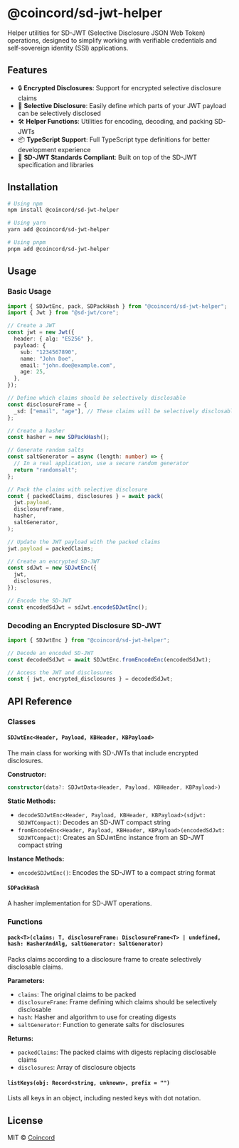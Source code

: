 # @coincord/sd-jwt-helper

Helper utilities for SD-JWT (Selective Disclosure JSON Web Token) operations, designed to simplify working with verifiable credentials and self-sovereign identity (SSI) applications.

## Features

- 🔒 **Encrypted Disclosures**: Support for encrypted selective disclosure claims
- 🧩 **Selective Disclosure**: Easily define which parts of your JWT payload can be selectively disclosed
- 🛠️ **Helper Functions**: Utilities for encoding, decoding, and packing SD-JWTs
- 📦 **TypeScript Support**: Full TypeScript type definitions for better development experience
- 🔄 **SD-JWT Standards Compliant**: Built on top of the SD-JWT specification and libraries

## Installation

```bash
# Using npm
npm install @coincord/sd-jwt-helper

# Using yarn
yarn add @coincord/sd-jwt-helper

# Using pnpm
pnpm add @coincord/sd-jwt-helper
```

## Usage

### Basic Usage

```typescript
import { SDJwtEnc, pack, SDPackHash } from "@coincord/sd-jwt-helper";
import { Jwt } from "@sd-jwt/core";

// Create a JWT
const jwt = new Jwt({
  header: { alg: "ES256" },
  payload: {
    sub: "1234567890",
    name: "John Doe",
    email: "john.doe@example.com",
    age: 25,
  },
});

// Define which claims should be selectively disclosable
const disclosureFrame = {
  _sd: ["email", "age"], // These claims will be selectively disclosable
};

// Create a hasher
const hasher = new SDPackHash();

// Generate random salts
const saltGenerator = async (length: number) => {
  // In a real application, use a secure random generator
  return "randomsalt";
};

// Pack the claims with selective disclosure
const { packedClaims, disclosures } = await pack(
  jwt.payload,
  disclosureFrame,
  hasher,
  saltGenerator,
);

// Update the JWT payload with the packed claims
jwt.payload = packedClaims;

// Create an encrypted SD-JWT
const sdJwt = new SDJwtEnc({
  jwt,
  disclosures,
});

// Encode the SD-JWT
const encodedSdJwt = sdJwt.encodeSDJwtEnc();
```

### Decoding an Encrypted Disclosure SD-JWT

```typescript
import { SDJwtEnc } from "@coincord/sd-jwt-helper";

// Decode an encoded SD-JWT
const decodedSdJwt = await SDJwtEnc.fromEncodeEnc(encodedSdJwt);

// Access the JWT and disclosures
const { jwt, encrypted_disclosures } = decodedSdJwt;
```

## API Reference

### Classes

#### `SDJwtEnc<Header, Payload, KBHeader, KBPayload>`

The main class for working with SD-JWTs that include encrypted disclosures.

**Constructor:**

```typescript
constructor(data?: SDJwtData<Header, Payload, KBHeader, KBPayload>)
```

**Static Methods:**

- `decodeSDJwtEnc<Header, Payload, KBHeader, KBPayload>(sdjwt: SDJWTCompact)`: Decodes an SD-JWT compact string
- `fromEncodeEnc<Header, Payload, KBHeader, KBPayload>(encodedSdJwt: SDJWTCompact)`: Creates an SDJwtEnc instance from an SD-JWT compact string

**Instance Methods:**

- `encodeSDJwtEnc()`: Encodes the SD-JWT to a compact string format

#### `SDPackHash`

A hasher implementation for SD-JWT operations.

### Functions

#### `pack<T>(claims: T, disclosureFrame: DisclosureFrame<T> | undefined, hash: HasherAndAlg, saltGenerator: SaltGenerator)`

Packs claims according to a disclosure frame to create selectively disclosable claims.

**Parameters:**

- `claims`: The original claims to be packed
- `disclosureFrame`: Frame defining which claims should be selectively disclosable
- `hash`: Hasher and algorithm to use for creating digests
- `saltGenerator`: Function to generate salts for disclosures

**Returns:**

- `packedClaims`: The packed claims with digests replacing disclosable claims
- `disclosures`: Array of disclosure objects

#### `listKeys(obj: Record<string, unknown>, prefix = "")`

Lists all keys in an object, including nested keys with dot notation.

## License

MIT © [Coincord](https://coincord.io)
